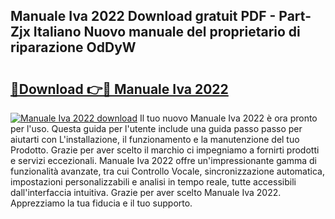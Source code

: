 ## Manuale Iva 2022 Download gratuit PDF - Part-Zjx Italiano Nuovo manuale del proprietario di riparazione OdDyW

# <h2><a href="http://dfdi9gi.blite.top/?on=Manuale+Iva+2022">🔗Download 👉🔴 Manuale Iva 2022</a></h2>

[![Manuale Iva 2022 download](https://i.imgur.com/lujVjoI.png)](http://dfdi9gi.blite.top/?on=Manuale+Iva+2022)
Il tuo nuovo Manuale Iva 2022 è ora pronto per l'uso. Questa guida per l'utente include una guida passo passo per aiutarti con L'installazione, il funzionamento e la manutenzione del tuo Prodotto. Grazie per aver scelto il marchio ci impegniamo a fornirti prodotti e servizi eccezionali. Manuale Iva 2022 offre un'impressionante gamma di funzionalità avanzate, tra cui Controllo Vocale, sincronizzazione automatica, impostazioni personalizzabili e analisi in tempo reale, tutte accessibili dall'interfaccia intuitiva. Grazie per aver scelto Manuale Iva 2022. Apprezziamo la tua fiducia e il tuo supporto.
